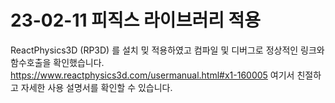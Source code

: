 # 23-02-11 피직스 라이브러리 적용  
ReactPhysics3D (RP3D) 를 설치 밎 적용하였고 컴파일 및 디버그로 정상적인 링크와 함수호출을 확인했습니다.
https://www.reactphysics3d.com/usermanual.html#x1-160005 여기서 친절하고 자세한 사용 설명서를 확인할 수 있습니다.
